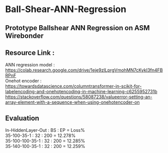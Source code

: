 # Ball-Shear-ANN-Regression
## Prototype Ballshear ANN Regression on ASM Wirebonder
## Resource Link :<br/>
ANN regression model :<br/> 
https://colab.research.google.com/drive/1eje9zILprgVmohMN7cKykI3fn4FBRPnF <br/>
Onehot encoder :<br/>
https://towardsdatascience.com/columntransformer-in-scikit-for-labelencoding-and-onehotencoding-in-machine-learning-c6255952731b <br/>
https://stackoverflow.com/questions/58087238/valueerror-setting-an-array-element-with-a-sequence-when-using-onehotencoder-on

## Evaluation <br/>
In-HiddenLayer-Out : BS : EP = Loss% <br/>
35-100-35-1 : 32 : 200 = 12.278% <br/>
35-100-100-35-1 : 32 : 200 = 12.285% <br/>
35-140-100-35-1 : 32 : 200 = 12.259% <br/>


